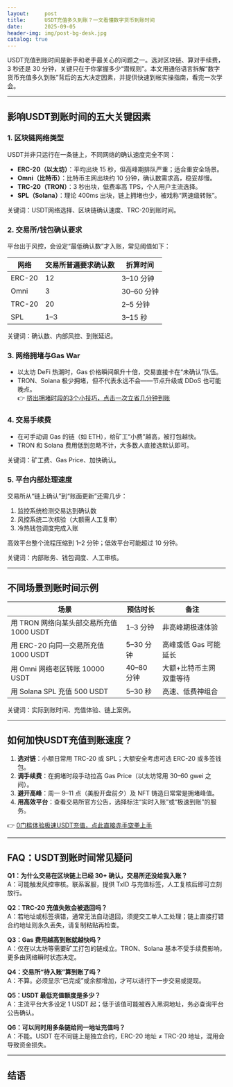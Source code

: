 ```yaml
---
layout:     post
title:      USDT充值多久到账？一文看懂数字货币到账时间
date:       2025-09-05
header-img: img/post-bg-desk.jpg
catalog: true
---
```


USDT充值到账时间是新手和老手最关心的问题之一。选对区块链、算对手续费，3 秒还是 30 分钟，关键只在于你掌握多少“潜规则”。本文用通俗语言拆解“数字货币充值多久到账”背后的五大决定因素，并提供快速到帐实操指南，看完一次学会。

---

## 影响USDT到账时间的五大关键因素

### 1. 区块链网络类型

USDT并非只运行在一条链上，不同网络的确认速度完全不同：

- **ERC-20（以太坊）**：平均出块 15 秒，但高峰期排队严重；适合重安全场景。  
- **Omni（比特币）**：比特币主网出块约 10 分钟，确认数需求高，稳妥却慢。  
- **TRC-20（TRON）**：3 秒出块，低费率高 TPS，个人用户主流选择。  
- **SPL（Solana）**：理论 400ms 出块，链上拥堵也少，被戏称“网速级转账”。  

关键词：USDT网络选择、区块链确认速度、TRC-20到账时间。

### 2. 交易所/钱包确认要求

平台出于风控，会设定“最低确认数”才入账，常见阈值如下：

| 网络 | 交易所普遍要求确认数 | 折算时间 |
|---|---|---|
| ERC-20 | 12 | 3–10 分钟 |
| Omni | 3 | 30–60 分钟 |
| TRC-20 | 20 | 2–5 分钟 |
| SPL | 1–3 | 3–15 秒 |

关键词：确认数、内部风控、到账延迟。

### 3. 网络拥堵与Gas War

- 以太坊 DeFi 热潮时，Gas 价格瞬间飙升十倍，交易直接卡在“未确认”队伍。  
- TRON、Solana 极少拥堵，但不代表永远不会——节点升级或 DDoS 也可能晚点。  
👉 [挤出拥堵时段的3个小技巧，点击一次立省几分钟到账](https://okxdog.com/)

### 4. 交易手续费

- 在可手动调 Gas 的链（如 ETH），给矿工“小费”越高，被打包越快。  
- TRON 和 Solana 费用低到忽略不计，大多数人直接选默认即可。

关键词：矿工费、Gas Price、加快确认。

### 5. 平台内部处理速度

交易所从“链上确认”到“账面更新”还需几步：

1. 监控系统检测交易达到确认数  
2. 风控系统二次核验（大额需人工复审）  
3. 冷热钱包调度完成入账  

高效平台整个流程压缩到 1–2 分钟；低效平台可能超过 10 分钟。  

关键词：内部账务、钱包调度、人工审核。

---

## 不同场景到账时间示例

| 场景 | 预估时长 | 备注 |
|---|---|---|
| 用 TRON 网络向某头部交易所充值 1000 USDT | 1–3 分钟 | 非高峰期极速体验 |
| 用 ERC-20 向同一交易所充值 1000 USDT | 5–30 分钟 | 高峰或低 Gas 可能延长 |
| 用 Omni 网络老区转账 10000 USDT | 40–80 分钟 | 大额+比特币主网双重等待 |
| 用 Solana SPL 充值 500 USDT | 5–30 秒 | 高速、低费神组合 |

关键词：实际到账时间、充值体验、链上案例。

---

## 如何加快USDT充值到账速度？

1. **选对链**：小额日常用 TRC-20 或 SPL；大额安全考虑可选 ERC-20 或多签钱包。  
2. **调手续费**：在拥堵时段手动拉高 Gas Price（以太坊常用 30–60 gwei 之间）。  
3. **避开高峰**：周一 9–11 点（美股开盘前夕）及 NFT 铸造日常常是拥堵峰值。  
4. **用高效平台**：查看交易所官方公告，选择标注“实时入账”或“极速到账”的服务。  

👉 [0门槛体验极速USDT充值，点此直接赤手空拳上手](https://okxdog.com/)

---

## FAQ：USDT到账时间常见疑问

**Q1：为什么交易在区块链上已经 30+ 确认，交易所还没给我入账？**  
A：可能触发风控审核。联系客服，提供 TxID 与充值标签，人工复核后即可立刻放行。

**Q2：TRC-20 充值失败会被退回吗？**  
A：若地址或标签填错，通常无法自动退回，须提交工单人工处理；链上直接打错合约地址则永久丢失，请复制粘贴再检查。

**Q3：Gas 费用越高到账就越快吗？**  
A：仅在以太坊等需要矿工打包的链成立。TRON、Solana 基本不受手续费影响，更多由网络瞬时状态决定。

**Q4：交易所“待入账”算到账了吗？**  
A：不算。必须显示“已完成”或余额增加，才可以进行下一步交易或提现。

**Q5：USDT 最低充值额度是多少？**  
A：主流平台大多设定 1 USDT 起；低于该值可能被吞入黑洞地址，务必查询平台公告确认。

**Q6：可以同时用多条链给同一地址充值吗？**  
A：不能。USDT 在不同链上是独立合约，ERC-20 地址 ≠ TRC-20 地址，混用会导致资金损失。

---

## 结语